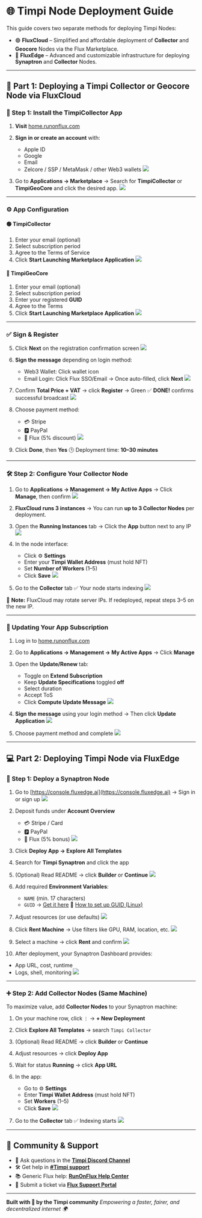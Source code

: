 
# 🌐 Timpi Node Deployment Guide

This guide covers two separate methods for deploying Timpi Nodes:

* 🟢 **FluxCloud** – Simplified and affordable deployment of **Collector** and **Geocore** Nodes via the Flux Marketplace.
* 🔵 **FluxEdge** – Advanced and customizable infrastructure for deploying **Synaptron** and **Collector** Nodes.

---

## 🚀 Part 1: Deploying a Timpi Collector or Geocore Node via FluxCloud

### 🧩 Step 1: Install the TimpiCollector App

1. **Visit** [home.runonflux.com](http://home.runonflux.com)

2. **Sign in or create an account** with:

   * Apple ID
   * Google
   * Email
   * Zelcore / SSP / MetaMask / other Web3 wallets
     ![](https://github.com/user-attachments/assets/27a010ce-74a9-473b-9080-5125ed2991d5)

3. Go to **Applications → Marketplace**
   → Search for **TimpiCollector** or **TimpiGeoCore** and click the desired app.
   ![](https://github.com/user-attachments/assets/025047db-a6ac-4d7b-9830-2baeae5b2480)

---

### ⚙️ App Configuration

#### 🟢 **TimpiCollector**

1. Enter your email (optional)
2. Select subscription period
3. Agree to the Terms of Service
4. Click **Start Launching Marketplace Application**
   ![](https://github.com/user-attachments/assets/f8a48e8b-905e-4b1a-a964-8b188eaedcfd)

#### 🔵 **TimpiGeoCore**

1. Enter your email (optional)
2. Select subscription period
3. Enter your registered **GUID**
4. Agree to the Terms
5. Click **Start Launching Marketplace Application**
   ![](https://github.com/user-attachments/assets/362ee1ba-43ca-4860-a67b-8bbf9bdcb207)

---

### ✅ Sign & Register

5. Click **Next** on the registration confirmation screen
   ![](https://github.com/user-attachments/assets/7deace26-5339-499d-aaa3-8ffa9083d26b)

6. **Sign the message** depending on login method:

   * Web3 Wallet: Click wallet icon
   * Email Login: Click Flux SSO/Email
     → Once auto-filled, click **Next**
     ![](https://github.com/user-attachments/assets/70011e19-9687-46ca-b064-fb11c7c60f85)

7. Confirm **Total Price + VAT** → click **Register**
   → Green ✅ **DONE!** confirms successful broadcast
   ![](https://github.com/user-attachments/assets/6778f235-b45c-4ec4-8551-3c09ff2dbe23)

8. Choose payment method:

   * 💳 Stripe
   * 🅿️ PayPal
   * 🔷 Flux (5% discount)
     ![](https://github.com/user-attachments/assets/1e9c0ec0-8a80-44ee-9bb1-fb6efe0e4ebd)

9. Click **Done**, then **Yes**
   🕒 Deployment time: **10–30 minutes**

---

### 🛠️ Step 2: Configure Your Collector Node

1. Go to **Applications → Management → My Active Apps**
   → Click **Manage**, then confirm
   ![](https://github.com/user-attachments/assets/f5271e09-8ea4-4f85-bd77-06b96349477e)

2. **FluxCloud runs 3 instances**
   → You can run **up to 3 Collector Nodes** per deployment.

3. Open the **Running Instances** tab
   → Click the **App** button next to any IP
   ![](https://github.com/user-attachments/assets/65e8943a-31b0-4832-b808-2548eeee975b)

4. In the node interface:

   * Click ⚙️ **Settings**
   * Enter your **Timpi Wallet Address** (must hold NFT)
   * Set **Number of Workers** (1–5)
   * Click **Save**
     ![](https://github.com/user-attachments/assets/91e3f515-7e75-47ba-a2d1-c72e510469ac)

5. Go to the **Collector** tab
   ✅ Your node starts indexing
   ![](https://github.com/user-attachments/assets/44ca58a4-71af-4579-8e1d-b6d455ab7ef5)

📝 **Note:** FluxCloud may rotate server IPs. If redeployed, repeat steps 3–5 on the new IP.

---

### 🔁 Updating Your App Subscription

1. Log in to [home.runonflux.com](https://home.runonflux.com)

2. Go to **Applications → Management → My Active Apps**
   → Click **Manage**

3. Open the **Update/Renew** tab:

   * Toggle on **Extend Subscription**
   * Keep **Update Specifications** toggled **off**
   * Select duration
   * Accept ToS
   * Click **Compute Update Message**
     ![](https://github.com/user-attachments/assets/dd1c6010-6b0a-4bf5-9b75-4dc539665386)

4. **Sign the message** using your login method
   → Then click **Update Application**
   ![](https://github.com/user-attachments/assets/74fba599-0207-4d7d-a52b-1fc2f9444351)

5. Choose payment method and complete
   ![](https://github.com/user-attachments/assets/97613910-a2ba-47a4-8777-3fa7bb5fff21)

---

## 💻 Part 2: Deploying Timpi Node via FluxEdge

### 🧠 Step 1: Deploy a Synaptron Node

1. Go to [https://console.fluxedge.ai](https://console.fluxedge.ai)
   → Sign in or sign up
   ![](https://github.com/user-attachments/assets/c48a6647-940d-4b32-b284-bccc24733bdd)

2. Deposit funds under **Account Overview**

   * 💳 Stripe / Card
   * 🅿️ PayPal
   * 🔷 Flux (5% bonus)
     ![](https://github.com/user-attachments/assets/9e4c56b8-8dbe-4380-8339-0be696dc5bf2)

3. Click **Deploy App → Explore All Templates**

4. Search for **Timpi Synaptron** and click the app

5. (Optional) Read README → click **Builder** or **Continue**
   ![](https://github.com/user-attachments/assets/418249c4-25fa-422f-87ba-2fa63c7a61ea)

6. Add required **Environment Variables**:

   * `NAME` (min. 17 characters)
   * `GUID` → [Get it here](https://timpi.com/node/register)
     📘 [How to set up GUID (Linux)](https://github.com/Timpi-official/Nodes/blob/main/Synaptron/Tutorial/SynaptronLinux.md)

7. Adjust resources (or use defaults)
   ![](https://github.com/user-attachments/assets/6011c5b7-ba7b-4421-8a45-c31219680c26)

8. Click **Rent Machine**
   → Use filters like GPU, RAM, location, etc.
   ![](https://github.com/user-attachments/assets/07be5908-f10b-40a8-b7a0-b5227a3fb11e)

9. Select a machine → click **Rent** and confirm
   ![](https://github.com/user-attachments/assets/e7541468-b19a-4731-9d96-1a64f8e03ca8)

10. After deployment, your Synaptron Dashboard provides:

* App URL, cost, runtime
* Logs, shell, monitoring
  ![](https://github.com/user-attachments/assets/59896e32-5d17-47ce-b345-bcff562cbe97)

---

### ➕ Step 2: Add Collector Nodes (Same Machine)

To maximize value, add **Collector Nodes** to your Synaptron machine:

1. On your machine row, click `⋮` → **+ New Deployment**

2. Click **Explore All Templates** → search `Timpi Collector`

3. (Optional) Read README → click **Builder** or **Continue**

4. Adjust resources → click **Deploy App**

5. Wait for status **Running** → click **App URL**

6. In the app:

   * Go to ⚙️ **Settings**
   * Enter **Timpi Wallet Address** (must hold NFT)
   * Set **Workers** (1–5)
   * Click **Save**
     ![](https://github.com/user-attachments/assets/7ee5798e-7b8e-4915-b45d-2cb9d529dfcf)

7. Go to the **Collector** tab
   ✅ Indexing starts
   ![](https://github.com/user-attachments/assets/b86e19fd-7d37-417c-a581-ce3c16b82d4c)

---


## 🙋 Community & Support

* 💬 Ask questions in the [**Timpi Discord Channel**](https://discord.com/channels/946982023245992006)
* 🛠️ Get help in [**#Timpi support**](https://discord.com/channels/946982023245992006/1179427377844068493)
* 📚 Generic Flux help: [**RunOnFlux Help Center**](https://help.runonflux.io/)
* 🧾 Submit a ticket via [**Flux Support Portal**](https://support.runonflux.io/support/home)

---

**Built with 🧠 by the Timpi community**
*Empowering a faster, fairer, and decentralized internet 🌍*
